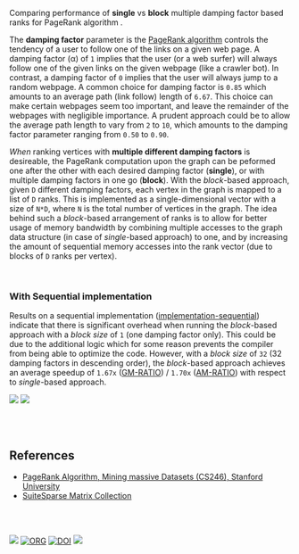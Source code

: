 Comparing performance of **single** vs **block** multiple damping factor based
ranks for PageRank algorithm .

The **damping factor** parameter is the [PageRank algorithm] controls the tendency
of a user to follow one of the links on a given web page. A damping factor (α) of
`1` implies that the user (or a web surfer) will always follow one of the given
links on the given webpage (like a crawler bot). In contrast, a damping factor of
`0` implies that the user will always jump to a random webpage. A common choice for
damping factor is `0.85` which amounts to an average path (link follow) length of
`6.67`. This choice can make certain webpages seem too important, and leave the
remainder of the webpages with negligible importance. A prudent approach could be
to allow the average path length to vary from `2` to `10`, which amounts to the
damping factor parameter ranging from `0.50` to `0.90`.

*When* ranking vertices with **multiple different damping factors** is desireable,
the PageRank computation upon the graph can be peformed one after the other with
each desired damping factor (**single**), or with multiple damping factors in one
go (**block**). With the *block*-based approach, given `D` different damping factors,
each vertex in the graph is mapped to a list of `D` ranks. This is implemented as
a single-dimensional vector with a size of `N*D`, where `N` is the total number of
vertices in the graph. The idea behind such a *block*-based arrangement of ranks is
to allow for better usage of memory bandwidth by combining multiple accesses to the
graph data structure (in case of *single*-based approach) to one, and by increasing
the amount of sequential memory accesses into the rank vector (due to blocks of `D`
ranks per vertex).

<br>


### With Sequential implementation

Results on a sequential implementation ([implementation-sequential]) indicate
that there is significant overhead when running the *block*-based approach with
a *block size* of `1` (one damping factor only). This could be due to the
additional logic which for some reason prevents the compiler from being able to
optimize the code. However, with a *block size* of `32` (32 damping factors in
descending order), the *block*-based approach achieves an average speedup of
`1.67x` ([GM-RATIO]) / `1.70x` ([AM-RATIO]) with respect to *single*-based
approach.

[![](https://i.imgur.com/IbT7PGu.png)][sheetp]
[![](https://i.imgur.com/W51wCwO.png)][sheetp]

[implementation-sequential]: https://github.com/puzzlef/pagerank-multiple-damping/tree/implementation-sequential

<br>
<br>


## References

- [PageRank Algorithm, Mining massive Datasets (CS246), Stanford University][PageRank algorithm]
- [SuiteSparse Matrix Collection]

<br>
<br>


[![](https://img.youtube.com/vi/Dr7ve331Ekg/maxresdefault.jpg)](https://www.youtube.com/watch?v=Dr7ve331Ekg)
[![ORG](https://img.shields.io/badge/org-puzzlef-green?logo=Org)](https://puzzlef.github.io)
[![DOI](https://zenodo.org/badge/484143516.svg)](https://zenodo.org/badge/latestdoi/484143516)
![](https://ga-beacon.deno.dev/G-KD28SG54JQ:hbAybl6nQFOtmVxW4if3xw/github.com/puzzlef/pagerank-multiple-damping)

[PageRank algorithm]: https://www.youtube.com/watch?v=ke9g8hB0MEo
[SuiteSparse Matrix Collection]: https://sparse.tamu.edu
[GM-RATIO]: https://gist.github.com/wolfram77/6dc740392d2f4e713fafdaea4ec1eba2
[AM-RATIO]: https://gist.github.com/wolfram77/6dc740392d2f4e713fafdaea4ec1eba2
[charts]: https://photos.app.goo.gl/eRnMmdqxtiiDbchFA
[sheets]: https://docs.google.com/spreadsheets/d/1cQr6wLqKFU_F3H8uMuVQk_DzNvl5ogCy-3rJfQdGF3c/edit?usp=sharing
[sheetp]: https://docs.google.com/spreadsheets/d/e/2PACX-1vRf6EsCE_dyU3yQAOcAYf2UOOOQwnYvpXnvOIiMprfULcWNM-52uVhr1qgSYbW0-sV_LKofP75DcbR2/pubhtml
